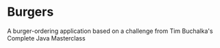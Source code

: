 # Burgers
A burger-ordering application based on a challenge from Tim Buchalka's Complete Java Masterclass
